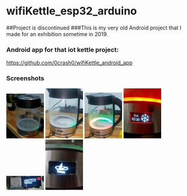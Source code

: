# wifiKettle_esp32_arduino
##Project is discontinued
###This is my very old Android project that I made for an exhibition sometime in 2019.

### Android app for that iot kettle project:
https://github.com/0crash0/wifiKettle_android_app


### Screenshots 
<img src="https://github.com/0crash0/wifiKettle_esp32_arduino/blob/main/images/img1.jpg" width="100"> <img src="https://github.com/0crash0/wifiKettle_esp32_arduino/blob/main/images/img2.jpg" width="100"> 
<img src="https://github.com/0crash0/wifiKettle_esp32_arduino/blob/main/images/img3.jpg" width="100"> <img src="https://github.com/0crash0/wifiKettle_esp32_arduino/blob/main/images/img4.JPG" width="100"> 
<img src="https://github.com/0crash0/wifiKettle_esp32_arduino/blob/main/images/img5.jpg" width="100"> <img src="https://github.com/0crash0/wifiKettle_esp32_arduino/blob/main/images/img6.JPG" width="100"> 
